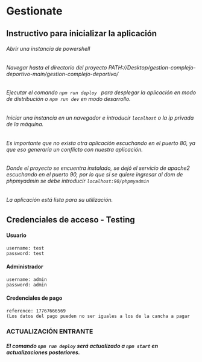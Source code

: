 # Gestionate
## Instructivo para inicializar la aplicación

###### Abrir una instancia de powershell
###### Navegar hasta el directorio del proyecto PATH://Desktop/gestion-complejo-deportivo-main/gestion-complejo-deportivo/
###### Ejecutar el comando ```npm run deploy ``` para desplegar la aplicación en modo de distribución o ```npm run dev``` en modo desarrollo.
###### Iniciar una instancia en un navegador e introducir ```localhost``` o la ip privada de la máquina.
###### Es importante que no exista otra aplicación escuchando en el puerto 80, ya que eso generaría un conflicto con nuestra aplicación.
###### Donde el proyecto se encuentra instalado, se dejó el servicio de apache2 escuchando en el puerto 90, por lo que si se quiere ingresar al dom de phpmyadmin se debe introducir ```localhost:90/phpmyadmin```
###### La aplicación está lista para su utilización.

## Credenciales de acceso - Testing
#### Usuario
	username: test
	password: test

#### Administrador
	username: admin
	password: admin
#### Credenciales de pago
	reference: 17767666569
	(Los datos del pago pueden no ser iguales a los de la cancha a pagar 


### ACTUALIZACIÓN ENTRANTE
##### El comando ```npm run deploy``` será actualizado a ```npm start``` en actualizaciones posteriores.
